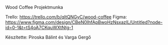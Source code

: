 Wood Coffee Projektmunka

Trello: https://trello.com/b/qItQNGyC/wood-coffee
Figma: https://www.figma.com/design/CBeN0IhfApBwoHzNsxazlL/Untitled?node-id=0-1&t=tS4oA7CKquWXtNtg-1

Készítette: Piroska Bálint és Varga Gergő
